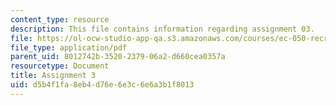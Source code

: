 ```yaml
---
content_type: resource
description: This file contains information regarding assignment 03.
file: https://ol-ocw-studio-app-qa.s3.amazonaws.com/courses/ec-050-recreate-experiments-from-history-inform-the-future-from-the-past-galileo-january-iap-2010/d5b4f1fa8eb4d76e6e3c6e6a3b1f8013_MITEC_050IAP10_assn03.pdf
file_type: application/pdf
parent_uid: 8012742b-3520-2379-06a2-d660cea0357a
resourcetype: Document
title: Assignment 3
uid: d5b4f1fa-8eb4-d76e-6e3c-6e6a3b1f8013
---
```

